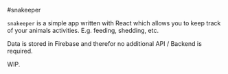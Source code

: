 #snakeeper

`snakeeper` is a simple app written with React which allows you to keep track of your animals activities.
E.g. feeding, shedding, etc.

Data is stored in Firebase and therefor no additional API / Backend is required.

WIP.
